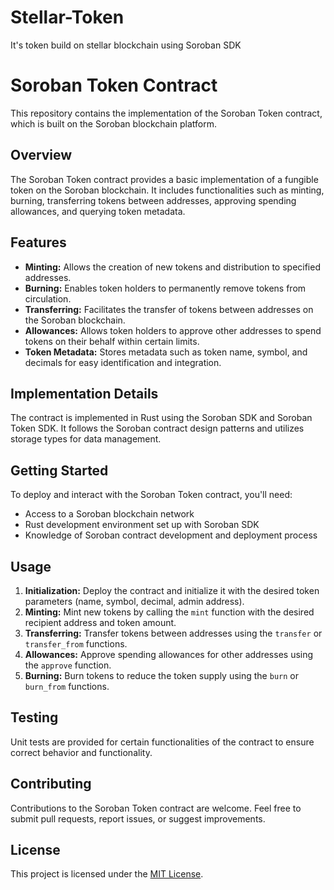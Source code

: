 # Stellar-Token
It's token build on stellar blockchain using Soroban SDK

# Soroban Token Contract

This repository contains the implementation of the Soroban Token contract, which is built on the Soroban blockchain platform.

## Overview

The Soroban Token contract provides a basic implementation of a fungible token on the Soroban blockchain. It includes functionalities such as minting, burning, transferring tokens between addresses, approving spending allowances, and querying token metadata.

## Features

- **Minting:** Allows the creation of new tokens and distribution to specified addresses.
- **Burning:** Enables token holders to permanently remove tokens from circulation.
- **Transferring:** Facilitates the transfer of tokens between addresses on the Soroban blockchain.
- **Allowances:** Allows token holders to approve other addresses to spend tokens on their behalf within certain limits.
- **Token Metadata:** Stores metadata such as token name, symbol, and decimals for easy identification and integration.

## Implementation Details

The contract is implemented in Rust using the Soroban SDK and Soroban Token SDK. It follows the Soroban contract design patterns and utilizes storage types for data management.

## Getting Started

To deploy and interact with the Soroban Token contract, you'll need:
- Access to a Soroban blockchain network
- Rust development environment set up with Soroban SDK
- Knowledge of Soroban contract development and deployment process

## Usage

1. **Initialization:** Deploy the contract and initialize it with the desired token parameters (name, symbol, decimal, admin address).
2. **Minting:** Mint new tokens by calling the `mint` function with the desired recipient address and token amount.
3. **Transferring:** Transfer tokens between addresses using the `transfer` or `transfer_from` functions.
4. **Allowances:** Approve spending allowances for other addresses using the `approve` function.
5. **Burning:** Burn tokens to reduce the token supply using the `burn` or `burn_from` functions.

## Testing

Unit tests are provided for certain functionalities of the contract to ensure correct behavior and functionality.

## Contributing

Contributions to the Soroban Token contract are welcome. Feel free to submit pull requests, report issues, or suggest improvements.

## License

This project is licensed under the [MIT License](LICENSE).


